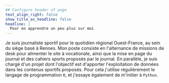 ```yaml
---
## Configure header of page
text_align_right: false
show_title_as_headline: false
headline: |
  Pour en apprendre un peu plus sur moi
---
```


<!-- this is a subheadline -->
Je suis journaliste sportif pour le quotidien régional Ouest-France, au sein du siège basé à Rennes. Mon poste consiste en l'alternance de missions de desk pour alimenter le site à vocationale, ainsi que la mise en page du journal et des cahiers sports proposés par le journal. En parallèle, je suis chargé d'un projet dont l'objectif est d'apporter l'exploitation de données dans les contenus sportifs proposés. Pour cela j'utilise régulièrement le langage de programmation `R`, et j'essaye également de m'initier à `Python`.
